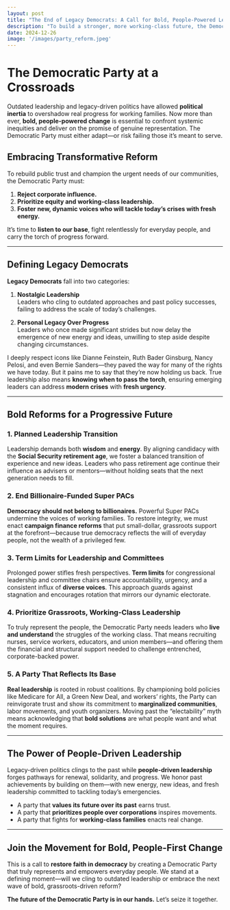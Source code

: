 ```yaml
---
layout: post
title: "The End of Legacy Democrats: A Call for Bold, People-Powered Leadership"
description: "To build a stronger, more working-class future, the Democratic Party must move beyond legacy politics and prioritize people-driven leadership, equity, and bold reform."
date: 2024-12-26
image: '/images/party_reform.jpeg'
---
```


# The Democratic Party at a Crossroads

Outdated leadership and legacy-driven politics have allowed **political inertia** to overshadow real progress for working families. Now more than ever, **bold, people-powered change** is essential to confront systemic inequities and deliver on the promise of genuine representation. The Democratic Party must either adapt—or risk failing those it’s meant to serve.  

## Embracing Transformative Reform

To rebuild public trust and champion the urgent needs of our communities, the Democratic Party must:  

1. **Reject corporate influence.**  
2. **Prioritize equity and working-class leadership.**  
3. **Foster new, dynamic voices who will tackle today’s crises with fresh energy.**  

It’s time to **listen to our base**, fight relentlessly for everyday people, and carry the torch of progress forward.

---

## Defining Legacy Democrats

**Legacy Democrats** fall into two categories:

1. **Nostalgic Leadership**  
   Leaders who cling to outdated approaches and past policy successes, failing to address the scale of today’s challenges.

2. **Personal Legacy Over Progress**  
   Leaders who once made significant strides but now delay the emergence of new energy and ideas, unwilling to step aside despite changing circumstances.

I deeply respect icons like Dianne Feinstein, Ruth Bader Ginsburg, Nancy Pelosi, and even Bernie Sanders—they paved the way for many of the rights we have today. But it pains me to say that they’re now holding us back. True leadership also means **knowing when to pass the torch**, ensuring emerging leaders can address **modern crises** with **fresh urgency**.

---

## Bold Reforms for a Progressive Future

### 1. Planned Leadership Transition
Leadership demands both **wisdom** and **energy**. By aligning candidacy with the **Social Security retirement age**, we foster a balanced transition of experience and new ideas. Leaders who pass retirement age continue their influence as advisers or mentors—without holding seats that the next generation needs to fill.

### 2. End Billionaire-Funded Super PACs
**Democracy should not belong to billionaires.** Powerful Super PACs undermine the voices of working families. To restore integrity, we must enact **campaign finance reforms** that put small-dollar, grassroots support at the forefront—because true democracy reflects the will of everyday people, not the wealth of a privileged few.

### 3. Term Limits for Leadership and Committees
Prolonged power stifles fresh perspectives. **Term limits** for congressional leadership and committee chairs ensure accountability, urgency, and a consistent influx of **diverse voices**. This approach guards against stagnation and encourages rotation that mirrors our dynamic electorate.

### 4. Prioritize Grassroots, Working-Class Leadership
To truly represent the people, the Democratic Party needs leaders who **live and understand** the struggles of the working class. That means recruiting nurses, service workers, educators, and union members—and offering them the financial and structural support needed to challenge entrenched, corporate-backed power.

### 5. A Party That Reflects Its Base
**Real leadership** is rooted in robust coalitions. By championing bold policies like Medicare for All, a Green New Deal, and workers’ rights, the Party can reinvigorate trust and show its commitment to **marginalized communities**, labor movements, and youth organizers. Moving past the “electability” myth means acknowledging that **bold solutions** are what people want and what the moment requires.

---

## The Power of People-Driven Leadership

Legacy-driven politics clings to the past while **people-driven leadership** forges pathways for renewal, solidarity, and progress. We honor past achievements by building on them—with new energy, new ideas, and fresh leadership committed to tackling today’s emergencies.

- A party that **values its future over its past** earns trust.  
- A party that **prioritizes people over corporations** inspires movements.  
- A party that fights for **working-class families** enacts real change.

---

## Join the Movement for Bold, People-First Change

This is a call to **restore faith in democracy** by creating a Democratic Party that truly represents and empowers everyday people. We stand at a defining moment—will we cling to outdated leadership or embrace the next wave of bold, grassroots-driven reform?  

**The future of the Democratic Party is in our hands.** Let’s seize it together.